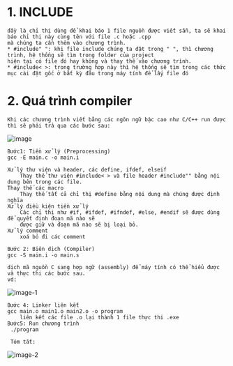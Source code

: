 # 1. INCLUDE
    đầy là chỉ thị dùng để khai báo 1 file nguồn được viết sẵn, ta sẽ khai báo chỉ thị này cùng tên với file .c hoặc .cpp 
    mà chúng ta cần thêm vào chương trình.
    * #include" ": khi file include chúng ta đặt trong " ", thì chương trình, hệ thống sẽ tìm trong folder của project 
    hiện tại có file đó hay không và thay thế vào chương trình.
    * #include< >: trong trường hợp này thì hệ thống sẽ tìm trong các thức mục cài đặt gốc ở bất kỳ đâu trong máy tính để lấy file đó
# 2. Quá trình compiler
    Khi các chương trình viết bằng các ngôn ngữ bậc cao như C/C++ run được thì sẽ phải trả qua các bước sau:
   ![image](https://github.com/user-attachments/assets/08cf75be-4c49-44e8-affb-d0aade3122bc)

    Bước1: Tiền xử lý (Preprocessing)
    gcc -E main.c -o main.i

    Xử lý thư viện và header, các define, ifdef, elseif
        Thay thế thư viện #include< > và file header #include"" bằng nội dung bên trong các file.
    Thay thế các macro
        Thay thế tất cả chỉ thị #define bằng nội dung mà chúng được định nghĩa
    Xử lý điều kiện tiền xử lý
        Các chỉ thị như #if, #ifdef, #ifndef, #else, #endif sẽ được dùng để quyết định đoạn mã nào sẽ 
        được giữ và đoạn mã nào sẽ bị loại bỏ.
    Xử lý comment
        xoá bỏ đi các comment
    
    Bước 2: Biên dịch (Compiler)
    gcc -S main.i -o main.s

    dịch mã nguồn C sang hợp ngữ (assembly) để máy tính có thể hiểu được và thực thi các bước sau.
    vd:
![image-1](https://github.com/user-attachments/assets/4c1ae2dd-84e0-48e8-9868-23cf5ef6b159)

    Bước 4: Linker liên kết
    gcc main.o main1.o main2.o -o program
        liên kết các file .o lại thành 1 file thực thi .exe
    Bước5: Run chương trình
     ./program

     Tóm tắt:
![image-2](https://github.com/user-attachments/assets/d18f06a6-3c3e-4646-9430-64f46ade467d)

